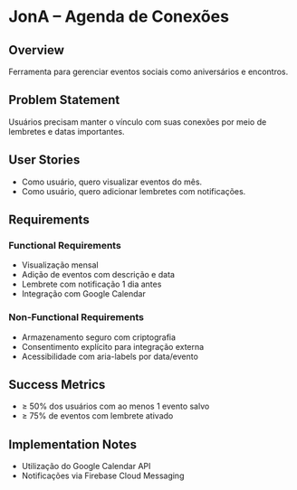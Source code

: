 # JonA – Agenda de Conexões

## Overview

Ferramenta para gerenciar eventos sociais como aniversários e encontros.

## Problem Statement

Usuários precisam manter o vínculo com suas conexões por meio de lembretes e datas importantes.

## User Stories

- Como usuário, quero visualizar eventos do mês.
- Como usuário, quero adicionar lembretes com notificações.

## Requirements

### Functional Requirements

- Visualização mensal
- Adição de eventos com descrição e data
- Lembrete com notificação 1 dia antes
- Integração com Google Calendar

### Non-Functional Requirements

- Armazenamento seguro com criptografia
- Consentimento explícito para integração externa
- Acessibilidade com aria-labels por data/evento

## Success Metrics

- ≥ 50% dos usuários com ao menos 1 evento salvo
- ≥ 75% de eventos com lembrete ativado

## Implementation Notes

- Utilização do Google Calendar API
- Notificações via Firebase Cloud Messaging
